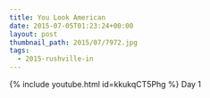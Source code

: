```yaml
---
title: You Look American
date: 2015-07-05T01:23:24+00:00
layout: post
thumbnail_path: 2015/07/7972.jpg
tags:
  - 2015-rushville-in
---
```

{% include youtube.html id=kkukqCT5Phg %}
Day 1